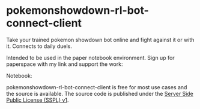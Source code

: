 # pokemonshowdown-rl-bot-connect-client
Take your trained pokemon showdown bot online and fight against it or with it. Connects to daily duels.

Intended to be used in the paper notebook environment.
Sign up for paperspace with my link and support the work:

Notebook:


pokemonshowdown-rl-bot-connect-client is free for most use cases and the source is available. The source code is published
under the [Server Side Public License (SSPL) v1](LICENSE.txt).
